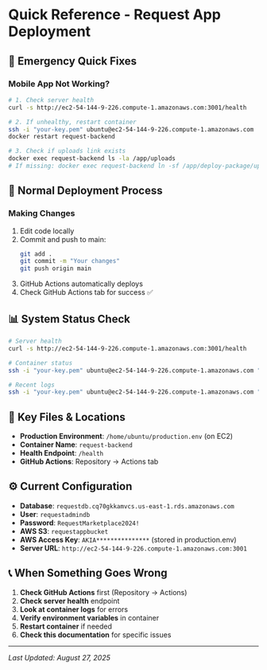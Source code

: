 # Quick Reference - Request App Deployment

## 🚨 Emergency Quick Fixes

### Mobile App Not Working?
```bash
# 1. Check server health
curl -s http://ec2-54-144-9-226.compute-1.amazonaws.com:3001/health

# 2. If unhealthy, restart container
ssh -i "your-key.pem" ubuntu@ec2-54-144-9-226.compute-1.amazonaws.com
docker restart request-backend

# 3. Check if uploads link exists
docker exec request-backend ls -la /app/uploads
# If missing: docker exec request-backend ln -sf /app/deploy-package/uploads /app/uploads
```

## 🔄 Normal Deployment Process

### Making Changes
1. Edit code locally
2. Commit and push to main:
   ```bash
   git add .
   git commit -m "Your changes"
   git push origin main
   ```
3. GitHub Actions automatically deploys
4. Check GitHub Actions tab for success ✅

## 📊 System Status Check

```bash
# Server health
curl -s http://ec2-54-144-9-226.compute-1.amazonaws.com:3001/health

# Container status
ssh -i "your-key.pem" ubuntu@ec2-54-144-9-226.compute-1.amazonaws.com "docker ps"

# Recent logs
ssh -i "your-key.pem" ubuntu@ec2-54-144-9-226.compute-1.amazonaws.com "docker logs request-backend --tail 10"
```

## 🔑 Key Files & Locations

- **Production Environment**: `/home/ubuntu/production.env` (on EC2)
- **Container Name**: `request-backend`
- **Health Endpoint**: `/health`
- **GitHub Actions**: Repository → Actions tab

## ⚙️ Current Configuration

- **Database**: `requestdb.cq70gkkamvcs.us-east-1.rds.amazonaws.com`
- **User**: `requestadmindb` 
- **Password**: `RequestMarketplace2024!`
- **AWS S3**: `requestappbucket`
- **AWS Access Key**: `AKIA***************` (stored in production.env)
- **Server URL**: `http://ec2-54-144-9-226.compute-1.amazonaws.com:3001`

## 📞 When Something Goes Wrong

1. **Check GitHub Actions** first (Repository → Actions)
2. **Check server health** endpoint
3. **Look at container logs** for errors
4. **Verify environment variables** in container
5. **Restart container** if needed
6. **Check this documentation** for specific issues

---
*Last Updated: August 27, 2025*
